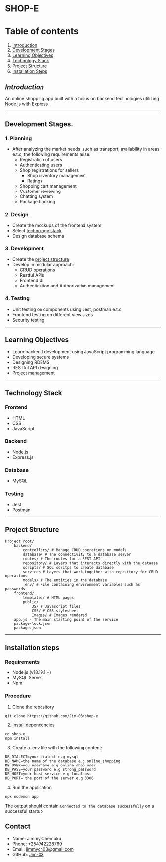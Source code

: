 # **SHOP-E**
# Table of contents
1. [Introduction](#introduction)
2. [Development Stages](#development-stages)
3. [Learning Objectives](#learning-objectives)
4. [Technology Stack](#technology-stack)
5. [Project Structure](#project-structure)
6. [Installation Steps](#installation-steps)
## *Introduction*

An online shopping app built with a focus on backend technologies utilizing Node.js with Express

___
## Development Stages.

### 1. Planning

* After analyzing the market needs ,such as transport, availability in areas
e.t.c, the following requirements arise:
  * Registration of users
  * Authenticating users
  * Shop registrations for sellers
    * Shop inventory management
    * Ratings
  * Shopping cart management
  * Customer reviewing
  * Chatting system
  * Package tracking

### 2. Design
* Create the mockups of the frontend system
* Select [technology stack](#technology-stack)
* Design database schema

### 3. Development
* Create the [project structure](#project-structure)
* Develop in modular approach:
  * CRUD operations
  * Restful APIs
  * Frontend UI
  * Authentication and Authorization management

### 4. Testing
* Unit testing on components using Jest, postman e.t.c
* Frontend testing on different view sizes
* Security testing
___
## Learning Objectives
* Learn backend development using JavaScript programming language
* Developing secure systems
* Designing RDBMS
* RESTful API designing
* Project management
___
## Technology Stack
### Frontend
* HTML
* CSS
* JavaScript
### Backend
* Node.js
* Express.js
### Database
* MySQL
### Testing
* Jest
* Postman
___
## Project Structure
```
Project root/
    backend/
        controllers/ # Manage CRUD operations on models
        database/ # The connectivity to a database server
        routes/ # The routes for a REST API
        repository/ # Layers that interacts directly with the dataase
        scripts/ # SQL scritps to create database
        services # Layers that work together with repository for CRUD operations
        models/ # The entities in the database
        .env/ # File containing environment variables such as passwords
    frontend/
        templates/ # HTML pages
        public/
            JS/ # Javascript files
            CSS/ # CSS stylesheet
            Images/ # Images rendered
    app.js - The main starting point of the service
    package-lock.json
    package.json
```
___
## Installation steps
### Requirements
* Node.js (v18.19.1 +)
* MySQL Server
* Npm
### Procedure
1. Clone the repository
```
git clone https://github.com/Jim-03/shop-e
```
2. Install dependencies
```
cd shop-e
npm install
```

3. Create a .env file with the following content:
```
DB_DIALECT=your dialect e.g mysql
DB_NAME=the name of the database e.g online_shopping
DB_USER=you username e.g online_shop_user
DB_PASS=your password e.g strong_password
DB_HOST=your host service e.g localhost
DB_PORT= the port of the server e.g 3306
```
4. Run the application
```
npx nodemon app
```
The output should contain `Connected to the database successfully` on a successful startup
## Contact
* Name: Jimmy Chemuku
* Phone: +254742228769
* Email: [jimmycn03@gmail.com](mailto:jimmycn03@gmail.com)
* GitHub: [Jim-03](https://github.com/Jim-03)